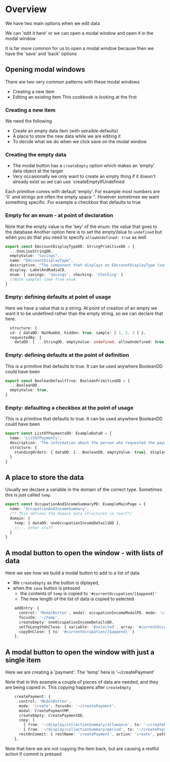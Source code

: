 # Overview

We have two main options when we edit data

We can 'edit it here' or we can open a modal window and open it in the modal window

It is far more common for us to open a modal window because then we have the 'save' and 'back' options

## Opening modal windows

There are two very common patterns with these modal windows
* Creating a new item
* Editing an existing item
This cookbook is looking at the first

### Creating a new item

We need the following
* Create an empty data item (with sensible defaults)
* A place to store the new data while we are editing it
* To decide what we do when we click save on the modal window

### Creating the empty data

* The modal button has a `createEmpty` option which makes an 'empty' data object at the target
* Very occasionally we only want to create an empty thing if it doesn't already exist so we can use `createEmptyIfUndefined

Each primitive comes with default 'empty'. For example most numbers are '0` and strings are often the empty space ''. However
sometimes we want something specific. For example a checkbox that defaults to true

### Empty for an enum - at point of declaration
Note that the empty value is the 'key' of the enum: the value that goes to the database
Another option here is to set the emptyValue to `undefined` but when you do that you need to specify `allowUndefined: true` as well
```typescript
export const EAccountDisplayTypeDD: StringPrimitiveDD = {
  ...OneLineStringDD,
  emptyValue: "savings",
  name: "EAccountDisplayType",
  description: "The component that displays an EAccountDisplayType (savings/checking)",
  display: LabelAndRadioCD,
  enum: { savings: 'Savings', checking: 'Checking' }
  //Note samples come from enum
}
```

### Empty: defining defaults at point of usage
Here we have a value that is a string. At point of creation of an empty we want it to be undefined rather than the empty string, so we can declare that here.

```typescript
  structure: {
  id: { dataDD: NatNumDd, hidden: true, sample: [ 1, 2, 3 ] },
  requestedBy: {
    dataDD: { ...StringDD, emptyValue: undefined, allowUndefined: true, },
``` 
### Empty: defining defaults at the point of definition
This is a primitive that defaults to true. It can be used anywhere BooleanDD could have been
```typescript
export const BooleanDefaultTrue: BooleanPrimitiveDD = {
  ...BooleanDD,
  emptyValue: true,
}
``` 
### Empty: defaulting a checkbox at the point of usage
This is a primitive that defaults to true. It can be used anywhere BooleanDD could have been
```typescript
export const ListOfPaymentsDD: ExampleDataD = {
  name: 'ListOfPayments',
  description: 'The information about the person who requested the payments',
  structure: {
    standingOrders: { dataDD: {...BooleanDD, emptyValue: true}, displayParams: { number: '~/currentPayments/standingOrders' }, sampleOffset: 0 },
  }
}
``` 

## A place to store the data
Usually we declare a variable in the domain of the correct type. Sometimes this is just called `temp`.

```typescript
export const OccupationAndIncomeSummaryPD: ExampleMainPage = {
  name: 'OccupationAndIncomeSummary',
  /** This defines the domain data structures in react*/
  domain: {
    temp: { dataDD: oneOccupationIncomeDetailsDD },
    //... other stuff
  }
}
```
## A modal button to open the window - with lists of data
Here we see how we build a modal button to add to a list of data
* We `createEmpty` as the button is diplayed,
* when the `save` button is pressed 
  * the contents of `temp` is copied to  `'#currentOccupation/[$append]'`
  * The new length of the list of data is copied to selected

```typescript
    addEntry: {
      control: 'ModalButton', modal: occupationIncomeModalPD, mode: 'create',
      focusOn: '~/temp',
      createEmpty: oneOccupationIncomeDetailsDD,
      setToLengthOnClose: { variable: '#selected', array: '#currentOccupation' },
      copyOnClose: { to: '#currentOccupation/[$append]' }
    },

```

## A modal button to open the window with just a single item
Here we are creating a 'payment'. The 'temp' here is '~/createPayment'

Note that in this example a couple of pieces of data are needed, and they are being copied in. This copying happens after `createEmpty` 
```typescript
    createPayment: {
      control: 'ModalButton',
      mode: 'create', focusOn: '~/createPayment',
      modal: CreatePaymentMP,
      createEmpty: CreatePaymentDD,
      copy: [
        { from: '~/display/collectionSummary/allowance', to: '~/createPayment/allowance' },
        { from: '~/display/collectionSummary/period', to: '~/createPayment/period' } ],
      restOnCommit: { restName: 'createPayment', action: 'create', pathToDelete: [ '~/display/collectionSummary', '~/display/collectionHistory' ], result: 'refresh' }
    },
```
Note that here we are not copying the item back, but are causing a restful action if commit is pressed

